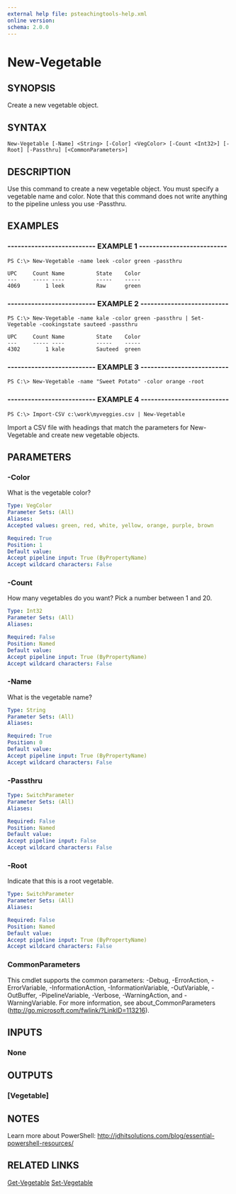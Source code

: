 ```yaml
---
external help file: psteachingtools-help.xml
online version: 
schema: 2.0.0
---
```


# New-Vegetable
## SYNOPSIS
Create a new vegetable object.
## SYNTAX

```
New-Vegetable [-Name] <String> [-Color] <VegColor> [-Count <Int32>] [-Root] [-Passthru] [<CommonParameters>]
```

## DESCRIPTION
Use this command to create a new vegetable object. You must specify a vegetable
name and color. Note that this command does not write anything to the pipeline 
unless you use -Passthru.
## EXAMPLES

### -------------------------- EXAMPLE 1 --------------------------
```
PS C:\> New-Vegetable -name leek -color green -passthru 

UPC     Count Name          State    Color     
---     ----- ----          -----    -----     
4069        1 leek          Raw      green
```

### -------------------------- EXAMPLE 2 --------------------------
```
PS C:\> New-Vegetable -name kale -color green -passthru | Set-Vegetable -cookingstate sauteed -passthru

UPC     Count Name          State    Color
---     ----- ----          -----    -----
4302        1 kale          Sauteed  green
```

### -------------------------- EXAMPLE 3 --------------------------
```
PS C:\> New-Vegetable -name "Sweet Potato" -color orange -root
```

### -------------------------- EXAMPLE 4 --------------------------
```
PS C:\> Import-CSV c:\work\myveggies.csv | New-Vegetable 
```

Import a CSV file with headings that match the parameters for New-Vegetable and
create new vegetable objects.

## PARAMETERS

### -Color
What is the vegetable color?

```yaml
Type: VegColor
Parameter Sets: (All)
Aliases: 
Accepted values: green, red, white, yellow, orange, purple, brown

Required: True
Position: 1
Default value: 
Accept pipeline input: True (ByPropertyName)
Accept wildcard characters: False
```

### -Count
How many vegetables do you want? Pick a number between 1 and 20.

```yaml
Type: Int32
Parameter Sets: (All)
Aliases: 

Required: False
Position: Named
Default value: 
Accept pipeline input: True (ByPropertyName)
Accept wildcard characters: False
```

### -Name
What is the vegetable name?

```yaml
Type: String
Parameter Sets: (All)
Aliases: 

Required: True
Position: 0
Default value: 
Accept pipeline input: True (ByPropertyName)
Accept wildcard characters: False
```

### -Passthru
```yaml
Type: SwitchParameter
Parameter Sets: (All)
Aliases: 

Required: False
Position: Named
Default value: 
Accept pipeline input: False
Accept wildcard characters: False
```

### -Root
Indicate that this is a root vegetable.

```yaml
Type: SwitchParameter
Parameter Sets: (All)
Aliases: 

Required: False
Position: Named
Default value: 
Accept pipeline input: True (ByPropertyName)
Accept wildcard characters: False
```

### CommonParameters
This cmdlet supports the common parameters: -Debug, -ErrorAction, -ErrorVariable, -InformationAction, -InformationVariable, -OutVariable, -OutBuffer, -PipelineVariable, -Verbose, -WarningAction, and -WarningVariable. For more information, see about_CommonParameters (http://go.microsoft.com/fwlink/?LinkID=113216).
## INPUTS

### None

## OUTPUTS

### [Vegetable]

## NOTES
Learn more about PowerShell:
http://jdhitsolutions.com/blog/essential-powershell-resources/
## RELATED LINKS

[Get-Vegetable]()
[Set-Vegetable]()
